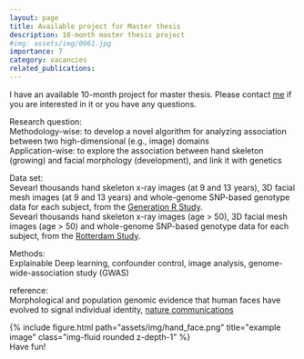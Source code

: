 ```yaml
---
layout: page
title: Available project for Master thesis
description: 10-month master thesis project
#img: assets/img/0061.jpg
importance: 7
category: vacancies
related_publications:
---
```

I have an available 10-month project for master thesis. Please contact [me](https://tsingmessage.github.io/) if you are interested in it or you have any questions.

Research question:<br>
Methodology-wise: to develop a novel algorithm for analyzing association between two high-dimensional (e.g., image) domains <br>
Application-wise: to explore the association between hand skeleton (growing) and facial morphology (development), and link it with genetics

Data set:<br>
Sevearl thousands hand skeleton x-ray images (at 9 and 13 years), 3D facial mesh images (at 9 and 13 years) and whole-genome SNP-based genotype data for each subject, from the [Generation R Study](https://pubmed.ncbi.nlm.nih.gov/16826450/).<br>
Sevearl thousands hand skeleton x-ray images (age > 50), 3D facial mesh images (age > 50) and whole-genome SNP-based genotype data for each subject, from the [Rotterdam Study](https://link.springer.com/article/10.1007/s10654-017-0321-4).

Methods:<br>
Explainable Deep learning, confounder control, image analysis, genome-wide-association study (GWAS)

reference:<br>
Morphological and population genomic evidence that human faces have evolved to signal individual identity, [nature communications](https://www.nature.com/articles/ncomms5800#Sec2)

<div class="row">
    <div class="col-sm mt-3 mt-md-0">
        {% include figure.html path="assets/img/hand_face.png" title="example image" class="img-fluid rounded z-depth-1" %}
    </div>
</div>
<div class="caption">
    Have fun!
</div>

